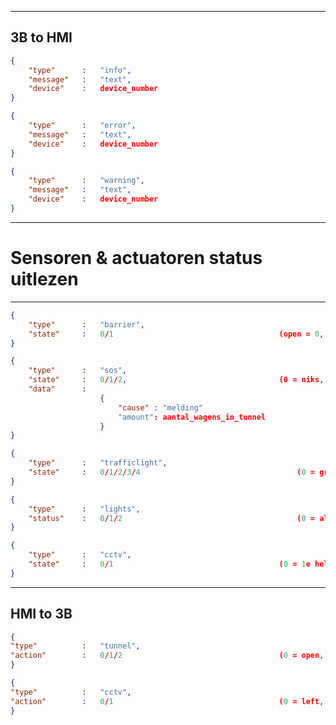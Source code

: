 -------------------------------------------------------------------------------------------
3B to HMI
-------------------------------------------------------------------------------------------
```json
{
	"type"		: 	"info",
	"message"	:	"text",
	"device"	: 	device_number
}
```
```json
{
	"type"		: 	"error",
	"message"	:	"text",
	"device"	: 	device_number
}
```
```json
{
	"type"		: 	"warning",
	"message"	:	"text",
	"device"	: 	device_number
}
```
-------------------------------------------------------------------------------------------
# Sensoren & actuatoren status uitlezen
-------------------------------------------------------------------------------------------
```json
{
	"type"		:	"barrier",
	"state"		: 	0/1										(open = 0, dicht = 1)
}
```
```json
{
	"type"		:	"sos",
	"state"		: 	0/1/2,									(0 = niks, 1 = 1e helft, 2 = 2e helft)
	"data"		: 
					{
						"cause" : "melding" 
						"amount": aantal_wagens_in_tunnel
					}
}
```
```json
{
	"type"		:	"trafficlight",
	"state"		: 	0/1/2/3/4							 		(0 = groen , 1 = geel ,2 = geel knipperen 3= rood, 4=gedoofd)
}
```
```json
{
	"type"		:	"lights",
	"status" 	: 	0/1/2 										(0 = alles uit, 1 = normaal, 2 = alles 100%)
}
```
```json
{
	"type"		:	"cctv",
	"state"		: 	0/1										(0 = 1e helft, 1 = 2e helft)
}
```

-------------------------------------------------------------------------------------------
HMI to 3B
-------------------------------------------------------------------------------------------
```json
{
"type"			: 	"tunnel",
"action" 		: 	0/1/2									(0 = open, 1 = warning, 2 = sluiten)
}
```
```json
{
"type"			: 	"cctv",
"action"		: 	0/1 									(0 = left, 1 = right)
}
```
